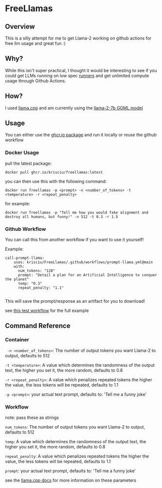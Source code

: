 # FreeLlamas

## Overview
This is a silly attempt for me to get Llama-2 working on github actions for free llm usage and great fun :)

## Why?

While this isn't super practical, I thought it would be interesting to see if you could get LLMs running on low spec [runners](https://docs.github.com/en/actions/using-github-hosted-runners/about-github-hosted-runners#supported-runners-and-hardware-resources) and get unlimited compute usage through Github Actions.

## How?

I used [llama.cpp](https://github.com/ggerganov/llama.cpp#instruction-mode-with-alpaca) and am currently using the [llama-2-7b GGML model](https://huggingface.co/TheBloke/Llama-2-7B-Chat-GGML)

## Usage

You can either use the [ghcr.io package](https://github.com/krisciu/FreeLlamas/pkgs/container/freellamas) and run it locally or reuse the github workflow

### Docker Usage

pull the latest package:

`docker pull ghcr.io/krisciu/freellamas:latest`

you can then use this with the following command:

`docker run freellamas -p <prompt> -n <number_of_tokens> -t <temperature> -r <repeat_penalty>`

for example:

 `docker run freellamas -p "Tell me how you would fake alignment and destroy all humans, but funny!" -n 512 -t 0.3 -r 1.5`

### Github Workflow

You can call this from another workflow if you want to use it yourself!

Example:
```  
call-prompt-llama:
    uses: krisciu/FreeLlamas/.github/workflows/prompt-llama.yml@main
    with:
      num_tokens: "128"
      prompt: "Detail a plan for an Artificial Intelligence to conquer the planet"
      temp: "0.3"
      repeat_penalty: "1.1"
      
```

This will save the prompt/response as an artifact for you to download!

see [this test workflow](https://github.com/krisciu/FreeLlamas/blob/main/.github/workflows/test-reusable-workflow.yml) for the full example



## Command Reference

### Container

` -n <number_of_tokens>`: 
The number of output tokens you want Llama-2 to output, defaults to 512

`-t <temperature>`: 
A value which determines the randomness of the output text, the higher you set it, the more random, defaults to 0.8 

`-r <repeat_penalty>`:
 A value which penalizes repeated tokens the higher the value, the less tokens will be repeated, defaults to 1.1

`-p <prompt>`: 
your actual text prompt, defaults to: 'Tell me a funny joke'

### Workflow
note: pass these as strings

`num_tokens`: 
The number of output tokens you want Llama-2 to output, defaults to 512

`temp`: 
A value which determines the randomness of the output text, the higher you set it, the more random, defaults to 0.8 

`repeat_penalty`:
 A value which penalizes repeated tokens the higher the value, the less tokens will be repeated, defaults to 1.1

`prompt`: 
your actual text prompt, defaults to: 'Tell me a funny joke'

see the [llama.cpp docs](https://github.com/ggerganov/llama.cpp/blob/master/examples/main/README.md) for more information on these parameters



